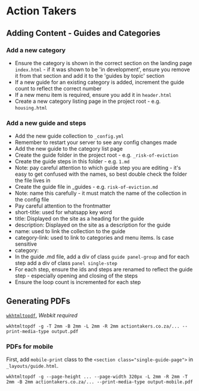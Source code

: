# Action Takers

## Adding Content - Guides and Categories

### Add a new category
* Ensure the category is shown in the correct section on the landing page `index.html` - if it was shown to be 'in development', ensure you remove it from that section and add it to the 'guides by topic' section
* If a new guide for an existing category is added, increment the guide count to reflect the correct number
* If a new menu item is required, ensure you add it in `header.html`
* Create a new category listing page in the project root - e.g. `housing.html`

### Add a new guide and steps
* Add the new guide collection to `_config.yml`
 * Remember to restart your server to see any config changes made
* Add the new guide to the category list page
* Create the guide folder in the project root - e.g. `_risk-of-eviction`
* Create the guide steps in this folder - e.g. `1.md` 
 * Note: pay careful attention to which guide step you are editing - it's easy to get confused with the names, so best double check the folder the file lives in
* Create the guide file in _guides - e.g. `risk-of-eviction.md`
 * Note: name this carefully - it must match the name of the collection in the config file
 * Pay careful attention to the frontmatter 
  * short-title: used for whatsapp key word
  * title: Displayed on the site as a heading for the guide
  * description: Displayed on the site as a description for the guide
  * name: used to link the collection to the guide
  * category-link: used to link to categories and menu items. Is case sensitive
  * category: 
* In the guide .md file, add a div of class `guide panel-group` and for each step add a div of class `panel single-step`
 * For each step, ensure the ids and steps are renamed to reflect the guide step - especially opening and closing of the steps
 * Ensure the loop count is incremented for each step

## Generating PDFs

[`wkhtmltopdf`](https://github.com/wkhtmltopdf/wkhtmltopdf/), *Webkit required*

`wkhtmltopdf -g -T 2mm -B 2mm -L 2mm -R 2mm actiontakers.co.za/... --print-media-type output.pdf`

### PDFs for mobile

First, add `mobile-print` class to the `<section class="single-guide-page">` in `_layouts/guide.html`. 

`wkhtmltopdf -g --page-height ... --page-width 320px -L 2mm -R 2mm -T 2mm -B 2mm actiontakers.co.za/... --print-media-type output-mobile.pdf`